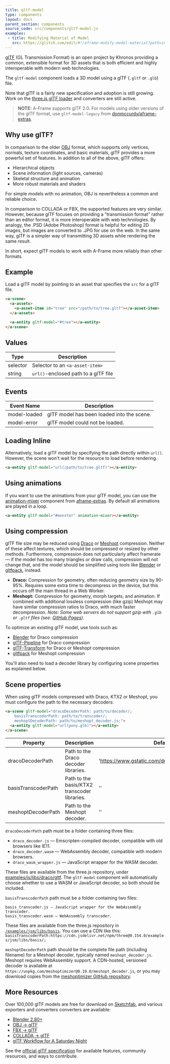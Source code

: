 ```yaml
---
title: gltf-model
type: components
layout: docs
parent_section: components
source_code: src/components/gltf-model.js
examples:
 - title: Modifying Material of Model
   src: https://glitch.com/edit/#!/aframe-modify-model-material?path=index.html:1:0
---
```


[about-gltf]: https://www.khronos.org/gltf

[glTF][about-gltf] (GL Transmission Format) is an open project by Khronos
providing a common, extensible format for 3D assets that is both efficient and
highly interoperable with modern web technologies.

The `gltf-model` component loads a 3D model using a glTF (`.gltf` or `.glb`)
file.

[threejsgltf]: https://threejs.org/docs/#examples/loaders/GLTFLoader

Note that glTF is a fairly new specification and adoption is still growing.
Work on the [three.js glTF loader][threejsgltf] and converters are still
active.

> **NOTE:** A-Frame supports glTF 2.0. For models using older versions of the
> glTF format, use `gltf-model-legacy` from [donmccurdy/aframe-extras][extras].

[extras]: https://github.com/donmccurdy/aframe-extras/tree/master/src/loaders

<!--toc-->

## Why use glTF?

[obj-model]: ./obj-model.md

In comparison to the older [OBJ][obj-model] format, which supports only
vertices, normals, texture coordinates, and basic materials, glTF provides a
more powerful set of features. In addition to all of the above, glTF offers:

- Hierarchical objects
- Scene information (light sources, cameras)
- Skeletal structure and animation
- More robust materials and shaders

For simple models with no animation, OBJ is nevertheless a common and reliable
choice.

In comparison to COLLADA or FBX, the supported features are very
similar. However, because glTF focuses on providing a "transmission format"
rather than an editor format, it is more interoperable with web technologies.
By analogy, the .PSD (Adobe Photoshop) format is helpful for editing 2D images,
but images are converted to .JPG for use on the web. In the same way, glTF is a
simpler way of transmitting 3D assets while rendering the same result.

In short, expect glTF models to work with A-Frame more reliably than other
formats.

## Example

Load a glTF model by pointing to an asset that specifies the `src` for a glTF
file.

```html
<a-scene>
  <a-assets>
    <a-asset-item id="tree" src="/path/to/tree.gltf"></a-asset-item>
  </a-assets>

  <a-entity gltf-model="#tree"></a-entity>
</a-scene>
```

## Values

| Type     | Description                          |
|----------|--------------------------------------|
| selector | Selector to an `<a-asset-item>`      |
| string   | `url()`-enclosed path to a glTF file |

## Events

| Event Name   | Description                                |
|--------------|--------------------------------------------|
| model-loaded | glTF model has been loaded into the scene. |
| model-error  | glTF model could not be loaded.            |

## Loading Inline

Alternatively, load a glTF model by specifying the path directly within
`url()`. However, the scene won't wait for the resource to load before
rendering.

```html
<a-entity gltf-model="url(/path/to/tree.gltf)"></a-entity>
```

## Using animations

If you want to use the animations from your glTF model, you can use the [animation-mixer](https://github.com/donmccurdy/aframe-extras/tree/master/src/loaders#animation) component from [aframe-extras](https://github.com/donmccurdy/aframe-extras). By default all animations are played in a loop.

```html
<a-entity gltf-model="#monster" animation-mixer></a-entity>
```

## Using compression

[draco]: https://google.github.io/draco/
[meshopt]: https://github.com/zeux/meshoptimizer
[gltf-pipeline]: https://github.com/AnalyticalGraphicsInc/gltf-pipeline
[gltf-transform]: https://gltf-transform.donmccurdy.com/
[gltfpack]: https://github.com/zeux/meshoptimizer/tree/master/gltf
[github-pages-issue]: https://github.community/t/support-for-gzip-on-glb-3d-model-files/11004#M2962

glTF file size may be reduced using [Draco][draco] or [Meshopt][meshopt] compression. Neither of these affect textures, which should be compressed or resized by other methods. Furthermore, compression does not particularly affect framerate — if the model has too many triangles or draw calls, compression will not change that, and the model should be simplified using tools like [Blender][blender] or [gltfpack][gltfpack], instead.

- **Draco:** Compression for geometry, often reducing geometry size by 90-95%. Requires some extra time to decompress on the device, but this occurs off the main thread in a Web Worker.
- **Meshopt:** Compression for geometry, morph targets, and animation. If combined with additional lossless compression (like gzip) Meshopt may have similar compression ratios to Draco, with much faster decompression. _Note: Some web servers do not support gzip with `.glb` or `.gltf` files (see: [GitHub Pages][github-pages-issue])._

To optimize an existing glTF model, use tools such as:

- [Blender][blender] for Draco compression
- [glTF-Pipeline][gltf-pipeline] for Draco compression
- [glTF-Transform][gltf-transform] for Draco or Meshopt compression
- [gltfpack][gltfpack] for Meshopt compression

You'll also need to load a decoder library by configuring scene properties as explained below.

## Scene properties

[draco-decoders]: https://github.com/mrdoob/three.js/tree/master/examples/js/libs/draco/gltf
[meshopt-decoder]: https://github.com/zeux/meshoptimizer/tree/master/js

When using glTF models compressed with Draco, KTX2 or Meshopt, you must configure the path to the necessary decoders:

```html
<a-scene gltf-model="dracoDecoderPath: path/to/decoder/;
    basisTranscoderPath: path/to/transcoder/;
    meshoptDecoderPath: path/to/meshopt_decoder.js;">
  <a-entity gltf-model="url(pony.glb)"></a-entity>
</a-scene>
```

| Property         | Description                                                                                                                                                                                           | Default Value                       |
|------------------|--------------------------------------|----|
| dracoDecoderPath | Path to the Draco decoder libraries. | 'https://www.gstatic.com/draco/versioned/decoders/1.5.6/' |
| basisTranscoderPath | Path to the basis/KTX2 transcoder libraries. | '' |
| meshoptDecoderPath | Path to the Meshopt decoder.       | '' |

`dracoDecoderPath` path must be a folder containing three files:

* `draco_decoder.js` — Emscripten-compiled decoder, compatible with old browsers like IE11.
* `draco_decoder.wasm` — WebAssembly decoder, compatible with modern browsers.
* `draco_wasm_wrapper.js` — JavaScript wrapper for the WASM decoder.

These files are available from the three.js repository, under
[examples/js/libs/draco/gltf][draco-decoders]. The `gltf-model` component will
automatically choose whether to use a WASM or JavaScript decoder, so both should
be included.

`basisTranscoderPath` path must be a folder containing two files:

    basis_transcoder.js — JavaScript wrapper for the WebAssembly transcoder.
    basis_transcoder.wasm — WebAssembly transcoder.

These files are available from the three.js repository in [`/examples/jsm/libs/basis`](https://github.com/mrdoob/three.js/tree/dev/examples/jsm/libs/basis).
You can use a CDN like this: `basisTranscoderPath:https://cdn.jsdelivr.net/npm/three@0.154.0/examples/jsm/libs/basis/;`


`meshoptDecoderPath` path should be the complete file path (including filename) for a Meshopt decoder, typically named `meshopt_decoder.js`. Meshopt requires WebAssembly support. A CDN-hosted, versioned decoder is available at `https://unpkg.com/meshoptimizer@0.19.0/meshopt_decoder.js`, or you may download copies from the [meshoptimizer GitHub repository][meshopt-decoder].

## More Resources

[sketchfab]: https://sketchfab.com/models?features=downloadable&sort_by=-likeCount
[blender]: https://www.blender.org/
[obj-converter]: https://github.com/AnalyticalGraphicsInc/obj2gltf
[fbx-converter]: https://github.com/facebookincubator/FBX2glTF
[collada-converter]: http://cesiumjs.org/convertmodel.html

Over 100,000 glTF models are free for download on [Sketchfab][sketchfab], and
various exporters and converters converters are available:

- [Blender 2.80+][blender]
- [OBJ &rarr; glTF][obj-converter]
- [FBX &rarr; glTF][fbx-converter]
- [COLLADA &rarr; glTF][collada-converter]
- [glTF Workflow for A Saturday Night](https://blog.mozvr.com/a-saturday-night-gltf-workflow/)

[spec]: https://github.com/KhronosGroup/glTF

See the [official glTF specification][spec] for available features, community
resources, and ways to contribute.
